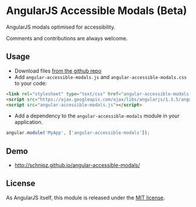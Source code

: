 # AngularJS Accessible Modals (Beta)

AngularJS modals optimised for accessibility.

Comments and contributions are always welcome.


## Usage
 - Download files [from the github repo](./dist)
 - Add `angular-accessible-modals.js` and `angular-accessible-modals.css` to your code:
```html
<link rel="stylesheet" type="text/css" href="angular-accessible-modals.css" />
<script src="https://ajax.googleapis.com/ajax/libs/angularjs/1.3.5/angular.min.js"></script>
<script src="angular-accessible-modals.js"></script>
```
 - Add a dependency to the `angular-accessible-modals` module in your application.
```js
angular.module('MyApp', ['angular-accessible-modals']);
```

## Demo
 - http://schnipz.github.io/angular-accessible-modals/

## License
As AngularJS itself, this module is released under the [MIT license](LICENSE).